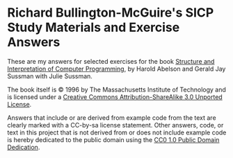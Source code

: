 Richard Bullington-McGuire's SICP Study Materials and Exercise Answers
======================================================================

These are my answers for selected exercises for the book [Structure and Interpretation of Computer Programming](http://mitpress.mit.edu/sicp/), by Harold Abelson and Gerald Jay Sussman with Julie Sussman.

The book itself is © 1996 by The Massachusetts Institute of Technology and is licensed under a [Creative Commons Attribution-ShareAlike 3.0 Unported License](http://creativecommons.org/licenses/by-sa/3.0/).

Answers that include or are derived from example code from the text 
are clearly marked with a CC-by-sa license statement. Other answers,
code, or text in this project that is not derived from or does not include example code is hereby dedicated to the public domain using the [CC0 1.0 Public
Domain Dedication](http://creativecommons.org/publicdomain/zero/1.0/).



